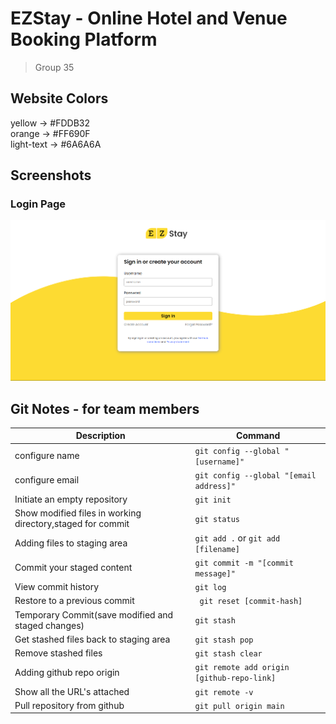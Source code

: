 # EZStay - Online Hotel and Venue Booking Platform
> Group 35

## Website Colors
yellow -> #FDDB32  
orange -> #FF690F  
light-text -> #6A6A6A  

## Screenshots
### Login Page
![login page screenshot](/images/screenshots/login.png)

## Git Notes - for team members

| Description   | Command |
|--------------- | --------------- |
|configure name | `git config --global "[username]"` |
| configure email | `git config --global "[email address]"` |
|Initiate an empty repository | `git init`  |
|Show modified files in working directory,staged for commit | `git status`  |  
|Adding files to staging area | `git add .` or `git add [filename]`  |
|Commit your staged content | `git commit -m "[commit message]"`  |
|View commit history | `git log`  |
|Restore to a previous commit | ` git reset [commit-hash]` |
|Temporary Commit(save modified and staged changes) | `git stash` | 
|Get stashed files back to staging area | `git stash pop`  |
|Remove stashed files | `git stash clear`  |
|Adding github repo origin | `git remote add origin [github-repo-link]`  |
|Show all the URL's attached | `git remote -v` |
|Pull repository from github | `git pull origin main` |
